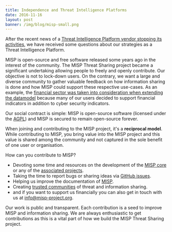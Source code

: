 ```yaml
---
title: Independence and Threat Intelligence Platforms
date: 2016-11-16
layout: post
banner: /img/blog/misp-small.png
---
```


After the recent news of a [Threat Intelligence Platform vendor stopping its activities](http://soltra.com/en/articles/soltra-wind-down/), we have received some questions about our strategies as a Threat Intelligence Platform.

MISP is open-source and free software released some years ago in the interest of the community. The MISP Threat Sharing project became a significant undertaking
allowing people to freely and openly contribute. Our objective is not to lock-down users. On the contrary, we want a large and diverse community to gather
valuable feedback on how information sharing is done and how MISP could support these respective use-cases. As an example, the [financial sector was taken into consideration when extending the datamodel](https://www.circl.lu/assets/files/MISP-financial-sector-infosharing.pdf) because many of our users decided to support financial indicators in addition to cyber security indicators.

Our social contract is simple: MISP is open-source software (licensed under the [AGPL](https://www.gnu.org/licenses/agpl-3.0.en.html)) and MISP is secured to remain open-source forever.

When joining and contributing to the MISP project, it's a **reciprocal model**. While contributing to MISP, you bring value into the MISP project and this value is shared among the community and not captured in the sole benefit of one user or organisation.

How can you contribute to MISP?

 - Devoting some time and resources on the development of the [MISP core](https://github.com/MISP/MISP) or any of the [associated projects](https://github.com/MISP).
 - Taking the time to report bugs or sharing ideas via [GitHub issues](https://github.com/MISP/MISP/issues/).
 - Helping us improve the documentation of [MISP](https://github.com/MISP/misp-book).
 - Creating [trusted communities](http://www.misp-project.org/communities/) of threat and information sharing.
 - and if you want to support us financially you can also get in touch with us at info@misp-project.org.

Our work is public and transparent. Each contribution is a seed to improve MISP and information sharing. We are always enthusiastic to get contributions as this is a vital part of how we build the MISP Threat Sharing project.


